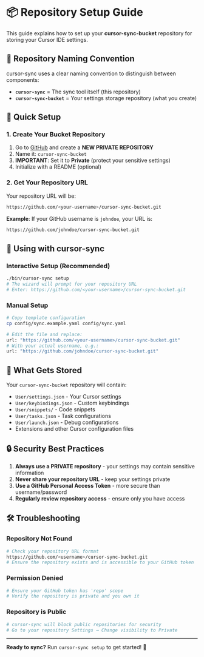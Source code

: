 # 📦 Repository Setup Guide

This guide explains how to set up your **cursor-sync-bucket** repository for storing your Cursor IDE settings.

## 🎯 Repository Naming Convention

cursor-sync uses a clear naming convention to distinguish between components:

- **`cursor-sync`** = The sync tool itself (this repository)
- **`cursor-sync-bucket`** = Your settings storage repository (what you create)

## 🚀 Quick Setup

### 1. Create Your Bucket Repository

1. Go to [GitHub](https://github.com) and create a **NEW PRIVATE REPOSITORY**
2. Name it: `cursor-sync-bucket`
3. **IMPORTANT**: Set it to **Private** (protect your sensitive settings)
4. Initialize with a README (optional)

### 2. Get Your Repository URL

Your repository URL will be:

```bash
https://github.com/<your-username>/cursor-sync-bucket.git
```

**Example**: If your GitHub username is `johndoe`, your URL is:

```bash
https://github.com/johndoe/cursor-sync-bucket.git
```

## 🔧 Using with cursor-sync

### Interactive Setup (Recommended)

```bash
./bin/cursor-sync setup
# The wizard will prompt for your repository URL
# Enter: https://github.com/<your-username>/cursor-sync-bucket.git
```

### Manual Setup

```bash
# Copy template configuration
cp config/sync.example.yaml config/sync.yaml

# Edit the file and replace:
url: "https://github.com/<your-username>/cursor-sync-bucket.git"
# With your actual username, e.g.:
url: "https://github.com/johndoe/cursor-sync-bucket.git"
```

## 📁 What Gets Stored

Your `cursor-sync-bucket` repository will contain:

- `User/settings.json` - Your Cursor settings
- `User/keybindings.json` - Custom keybindings  
- `User/snippets/` - Code snippets
- `User/tasks.json` - Task configurations
- `User/launch.json` - Debug configurations
- Extensions and other Cursor configuration files

## 🔒 Security Best Practices

1. **Always use a PRIVATE repository** - your settings may contain sensitive information
2. **Never share your repository URL** - keep your settings private
3. **Use a GitHub Personal Access Token** - more secure than username/password
4. **Regularly review repository access** - ensure only you have access

## 🛠 Troubleshooting

### Repository Not Found

```bash
# Check your repository URL format
https://github.com/<username>/cursor-sync-bucket.git
# Ensure the repository exists and is accessible to your GitHub token
```

### Permission Denied

```bash
# Ensure your GitHub token has 'repo' scope
# Verify the repository is private and you own it
```

### Repository is Public

```bash
# cursor-sync will block public repositories for security
# Go to your repository Settings → Change visibility to Private
```

---

**Ready to sync?** Run `cursor-sync setup` to get started! 🚀
